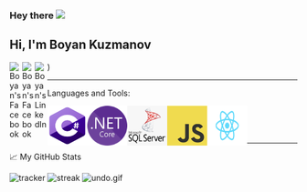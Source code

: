 
### Hey there <img src="https://media.giphy.com/media/hvRJCLFzcasrR4ia7z/giphy.gif" width="25px">
## Hi, I'm Boyan Kuzmanov <a href="https://www.facebook.com/kuzmanovb">
  <img align="left" alt="Boyan's Facebook" width="22px" src="https://raw.githubusercontent.com/peterthehan/peterthehan/master/assets/facebook.svg" width="70"/>
</a>)

<a href="https://www.facebook.com/kuzmanovb">
  <img align="left" alt="Boyan's Facebook" width="22px" src="https://raw.githubusercontent.com/peterthehan/peterthehan/master/assets/facebook.svg" width="70"/>
</a>
<a href="https://www.linkedin.com/in/boyan-kuzmanov-22382219a/">
  <img align="left" alt="Boyan's LinkedIn" width="22px" src="https://raw.githubusercontent.com/peterthehan/peterthehan/master/assets/linkedin.svg" width="70"/>
</a>

*****
<p align="left">
   Languages and Tools:
</p>
  
<img align="left" src="https://github.com/kuzmanovb/kuzmanovb/blob/main/Programming%20Languages/C-Sharp%20Icon.png?raw=true" width="70" height="70" />
<img align="left" src="https://github.com/kuzmanovb/kuzmanovb/blob/main/Programming%20Languages/NET%20Core%20Icon.png?raw=true" width="70" height="70" />
<img align="left" src="https://github.com/kuzmanovb/kuzmanovb/blob/main/Programming%20Languages/MsSQL%20Icon.png?raw=true" width="70" height="70" />
<img align="left" src="https://github.com/kuzmanovb/kuzmanovb/blob/main/Programming%20Languages/JavaScript%20Icon.png?raw=true" width="70" height="70" />
<img align="left" src="https://github.com/kuzmanovb/kuzmanovb/blob/main/Programming%20Languages/ReactJS%20Logo.png?raw=true" width="70" height="70" />

<br/></br></br>
*****
<p>
    📈 My GitHub Stats
</p>
 <span align="left">
    <img src="https://github-readme-stats.vercel.app/api?username=kuzmanovb" alt="tracker" width="400">
    <img src="https://github-readme-streak-stats.herokuapp.com/?user=kuzmanovb" alt="streak" width="400">
  </span>
<span align="right"> 
  <img src="https://d6f6d0kpz0gyr.cloudfront.net/uploads/images-archive/Blog/Gifs/undo.gif" alt="undo.gif" width="800"height="300" />
</span>
